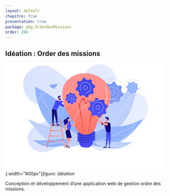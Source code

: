 ```yaml
---
layout: default
chapitre: true
presentation: true
package: pkg_OrderDesMissions
order: 284
---
```


## Idéation : Order des missions

![Idéation](./images/ideation.jpg){:width="800px"}_figure: Idéation_

<!-- note -->

Conception et développement d’une application web de gestion ordre des missions.

<!-- new slide -->